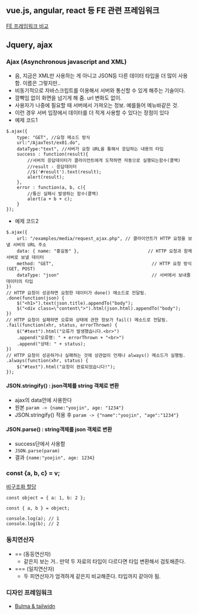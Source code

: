 ## vue.js, angular, react 등 FE 관련 프레임워크
[FE 프레임워크 비교](https://kr.vuejs.org/v2/guide/comparison.html)

## Jquery, ajax
### Ajax (Asynchronous javascript and XML)
- 음, 지금은 XML만 사용하는 게 아니고 JSON등 다른 데이터 타입을 더 많이 사용함. 이름은 그렇지만.. 
- 비동기적으로 자바스크립트를 이용해서 서버와 통신할 수 있게 해주는 기술이다.
- 깜빡임 없이 화면을 넘기게 해 줌. url 변화도 없이.
- 사용자가 나중에 필요할 때 서버에서 가져오는 정보. 예를들어 메뉴바같은 것. 
- 이런 경우 서버 입장에서 데이터를 더 적게 사용할 수 있다는 장점이 있다
- 예제 코드1
```
$.ajax({
	type: "GET", //요청 메소드 방식
	url:"/AjaxTest/ex01.do",
	dataType:"text", //서버가 요청 URL을 통해서 응답하는 내용의 타입
	success : function(result){
		//서버의 응답데이터가 클라이언트에게 도착하면 자동으로 실행되는함수(콜백)
		//result - 응답데이터
		//$('#result').text(result);
		alert(result);
	},
	error : function(a, b, c){
		//통신 실패시 발생하는 함수(콜백)
		alert(a + b + c);
	}
});
```
- 예제 코드2
```
$.ajax({
    url: "/examples/media/request_ajax.php", // 클라이언트가 HTTP 요청을 보낼 서버의 URL 주소
    data: { name: "홍길동" },                          // HTTP 요청과 함께 서버로 보낼 데이터
    method: "GET",                                     // HTTP 요청 방식(GET, POST)
    dataType: "json"                                   // 서버에서 보내줄 데이터의 타입
})
// HTTP 요청이 성공하면 요청한 데이터가 done() 메소드로 전달됨.
.done(function(json) {
    $("<h1>").text(json.title).appendTo("body");
    $("<div class=\"content\">").html(json.html).appendTo("body");
})
// HTTP 요청이 실패하면 오류와 상태에 관한 정보가 fail() 메소드로 전달됨.
.fail(function(xhr, status, errorThrown) {
    $("#text").html("오류가 발생했습니다.<br>")
    .append("오류명: " + errorThrown + "<br>")
    .append("상태: " + status);
})
// HTTP 요청이 성공하거나 실패하는 것에 상관없이 언제나 always() 메소드가 실행됨.
.always(function(xhr, status) {
    $("#text").html("요청이 완료되었습니다!");
});
```
#### JSON.stringify() : json객체를 string 객체로 변환
- ajax의 data안에 사용한다
- 원본 `param -> {name:"yoojin", age: "1234"}`
- JSON.stringify() 적용 후 `param -> {"name":"yoojin", "age":"1234"}`
#### JSON.parse() : string객체를 json 객체로 변환
- success단에서 사용함
- `JSON.parse(param)`
- 결과 `{name:"yoojin", age: 1234}`

### const {a, b, c} = v;
[비구조화 할당](https://learnjs.vlpt.us/useful/06-destructuring.html)
```
const object = { a: 1, b: 2 };

const { a, b } = object;

console.log(a); // 1
console.log(b); // 2
```

### 동치연산자
- == (동등연산자)
  - 같은지 보는 거.. 만약 두 자료의 타입이 다르다면 타입 변환해서 검토해준다. 
- === (일치연산자)
  - 두 피연산자가 엄격하게 같은지 비교해준다. 타입까지 같아야 됨.

### 디자인 프레임워크
- [Bulma & tailwidn](https://medium.com/@im_37456/bulma-vs-tailwind-79da998c1d7a)
